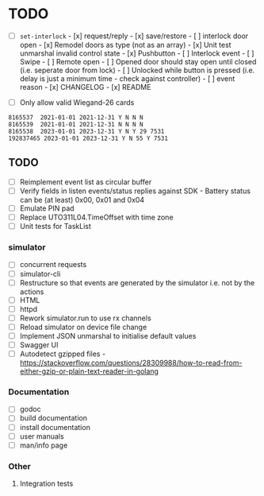 # TODO

- [ ] `set-interlock`
      - [x] request/reply
      - [x] save/restore
      - [ ] interlock door open
            - [x] Remodel doors as type (not as an array)
            - [x] Unit test unmarshal invalid control state
            - [x] Pushbutton
                  - [ ] Interlock event
            - [ ] Swipe
            - [ ] Remote open
            - [ ] Opened door should stay open until closed (i.e. seperate door from lock)
            - [ ] Unlocked while button is pressed (i.e. delay is just a minimum time - check against controller)
      - [ ] event reason
      - [x] CHANGELOG
      - [x] README

- [ ] Only allow valid Wiegand-26 cards
```
8165537  2021-01-01 2021-12-31 Y N N N
8165539  2021-01-01 2021-12-31 N N N N
8165538  2023-01-01 2023-12-31 Y N Y 29 7531
192837465 2023-01-01 2023-12-31 Y N 55 Y 7531
```

## TODO

- [ ] Reimplement event list as circular buffer
- [ ] Verify fields in listen events/status replies against SDK
      - Battery status can be (at least) 0x00, 0x01 and 0x04
- [ ] Emulate PIN pad
- [ ] Replace UTO311L04.TimeOffset with time zone
- [ ] Unit tests for TaskList

### simulator
- [ ] concurrent requests
- [ ] simulator-cli
- [ ] Restructure so that events are generated by the simulator i.e. not by the actions
- [ ] HTML
- [ ] httpd
- [ ] Rework simulator.run to use rx channels
- [ ] Reload simulator on device file change
- [ ] Implement JSON unmarshal to initialise default values
- [ ] Swagger UI
- [ ] Autodetect gzipped files 
      - https://stackoverflow.com/questions/28309988/how-to-read-from-either-gzip-or-plain-text-reader-in-golang

### Documentation

- [ ] godoc
- [ ] build documentation
- [ ] install documentation
- [ ] user manuals
- [ ] man/info page

### Other

1.  Integration tests
